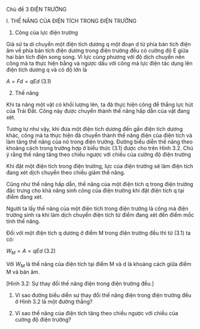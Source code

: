 Chủ đề 3 ĐIỆN TRƯỜNG

I. THẾ NĂNG CỦA ĐIỆN TÍCH TRONG ĐIỆN TRƯỜNG

1. Công của lực điện trường

Giả sử ta di chuyển một điện tích dương q một đoạn d từ phía bản tích điện âm về phía bản tích điện dương trong điện trường đều có cường độ E giữa hai bản tích điện song song. Vì lực cùng phương với độ dịch chuyển nên công mà ta thực hiện bằng và ngược dấu với công mà lực điện tác dụng lên điện tích dương q và có độ lớn là

$A = Fd = qEd$ (3.1)

2. Thế năng

Khi ta nâng một vật có khối lượng lên, ta đã thực hiện công để thắng lực hút của Trái Đất. Công này được chuyển thành thế năng hấp dẫn của vật đang xét.

Tương tự như vậy, khi đưa một điện tích dương đến gần điện tích dương khác, công mà ta thực hiện đã chuyển thành thế năng điện của điện tích và làm tăng thế năng của nó trong điện trường. Đường biểu diễn thế năng theo khoảng cách trong trường hợp ở biểu thức (3.1) được cho trên Hình 3.2. Chú ý rằng thế năng tăng theo chiều ngược với chiều của cường độ điện trường

Khi đặt một điện tích trong điện trường, lực của điện trường sẽ làm điện tích đang xét dịch chuyển theo chiều giảm thế năng.

Cũng như thế năng hấp dẫn, thế năng của một điện tích q trong điện trường đặc trưng cho khả năng sinh công của điện trường khi đặt điện tích q tại điểm đang xét.

Người ta lấy thế năng của một điện tích trong điện trường là công mà điện trường sinh ra khi làm dịch chuyển điện tích từ điểm đang xét đến điểm mốc tính thế năng.

Đối với một điện tích q dương ở điểm M trong điện trường đều thì từ (3.1) ta có:

$W_M = A = qEd$ (3.2)

Với $W_M$ là thế năng của điện tích tại điểm M và d là khoảng cách giữa điểm M và bản âm.

[Hình 3.2: Sự thay đổi thế năng điện trong điện trường đều.]

1. Vì sao đường biểu diễn sự thay đổi thế năng điện trong điện trường đều ở Hình 3.2 là một đường thẳng?

2. Vì sao thế năng của điện tích tăng theo chiều ngược với chiều của cường độ điện trường?
